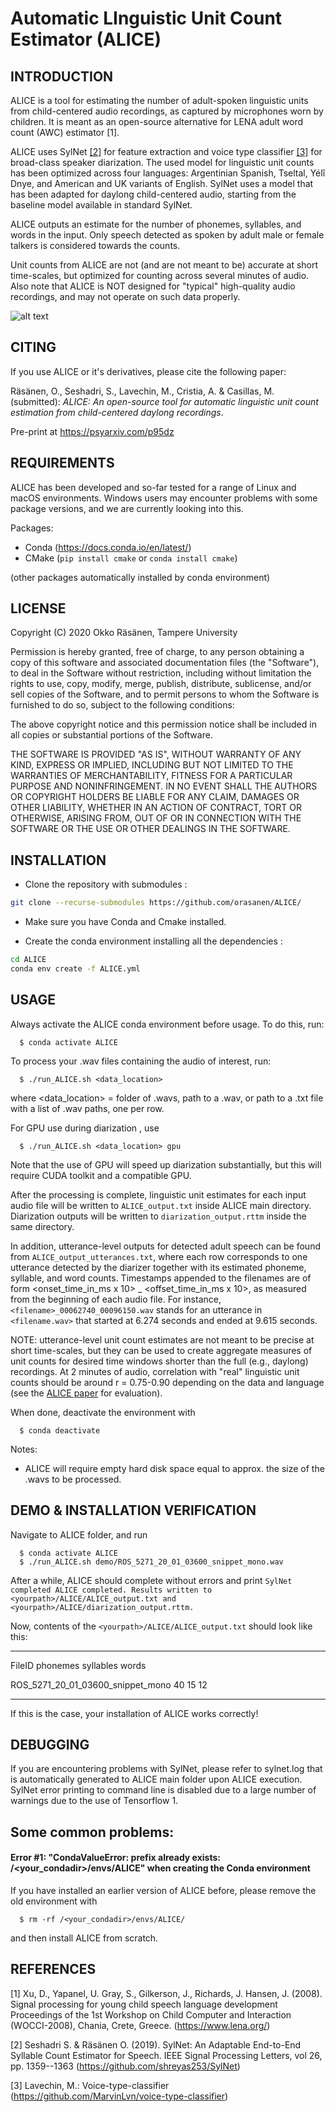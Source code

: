 # Automatic LInguistic Unit Count Estimator (ALICE)

INTRODUCTION
-------------------

ALICE is a tool for estimating the number of adult-spoken linguistic units from child-centered audio
recordings, as captured by microphones worn by children. It is meant as an open-source alternative
for LENA <tm> adult word count (AWC) estimator [1].

ALICE uses SylNet [[2]](https://github.com/shreyas253/SylNet) for feature extraction and voice type classifier [[3]](https://github.com/MarvinLvn/voice-type-classifier) for broad-class speaker
diarization. The used model for linguistic unit counts has been optimized across four languages:
Argentinian Spanish, Tseltal, Yélî Dnye, and American and UK variants of English. SylNet uses a model that
has been adapted for daylong child-centered audio, starting from the baseline model available
in standard SylNet.

ALICE outputs an estimate for the number of phonemes, syllables, and words in the input. Only
speech detected as spoken by adult male or female talkers is considered towards the counts.

Unit counts from ALICE are not (and are not meant to be) accurate at short time-scales,
but optimized for counting across several minutes of audio. Also note that ALICE is NOT
designed for "typical" high-quality audio recordings, and may
not operate on such data properly.

![alt text](http://www.cs.tut.fi/sgn/specog/ALICE_schematic2.png)



CITING
-------------------

If you use ALICE or it's derivatives, please cite the following paper:

Räsänen, O., Seshadri, S., Lavechin, M., Cristia, A. & Casillas, M. (submitted): *ALICE: An open-source tool
for automatic linguistic unit count estimation from child-centered daylong recordings*.

Pre-print at https://psyarxiv.com/p95dz

REQUIREMENTS
-------------------

ALICE has been developed and so-far tested for a range of Linux and macOS environments. Windows users may encounter problems with some package versions, and we are currently looking into this.

Packages:

- Conda (https://docs.conda.io/en/latest/)
- CMake (```pip install cmake``` or ```conda install cmake```)

(other packages automatically installed by conda environment)


LICENSE
-------------------
Copyright (C) 2020 Okko Räsänen, Tampere University

Permission is hereby granted, free of charge, to any person obtaining a copy of this software and associated documentation files (the "Software"), to deal in the Software without restriction, including without limitation the rights to use, copy, modify, merge, publish, distribute, sublicense, and/or sell copies of the Software, and to permit persons to whom the Software is furnished to do so, subject to the following conditions:

The above copyright notice and this permission notice shall be included in all copies or substantial portions of the Software.

THE SOFTWARE IS PROVIDED "AS IS", WITHOUT WARRANTY OF ANY KIND, EXPRESS OR IMPLIED, INCLUDING BUT NOT LIMITED TO THE WARRANTIES OF MERCHANTABILITY, FITNESS FOR A PARTICULAR PURPOSE AND NONINFRINGEMENT. IN NO EVENT SHALL THE AUTHORS OR COPYRIGHT HOLDERS BE LIABLE FOR ANY CLAIM, DAMAGES OR OTHER LIABILITY, WHETHER IN AN ACTION OF CONTRACT, TORT OR OTHERWISE, ARISING FROM, OUT OF OR IN CONNECTION WITH THE SOFTWARE OR THE USE OR OTHER DEALINGS IN THE SOFTWARE.


INSTALLATION
-------------------
- Clone the repository with submodules :

```bash
git clone --recurse-submodules https://github.com/orasanen/ALICE/
```

- Make sure you have Conda and Cmake installed.

- Create the conda environment installing all the dependencies :

```bash
cd ALICE
conda env create -f ALICE.yml
```



USAGE
-------------------
Always activate the ALICE conda environment before usage. To do this, run:
```
  $ conda activate ALICE
```


To process your .wav files containing the audio of interest, run:
```
  $ ./run_ALICE.sh <data_location>
```
  where <data_location> = folder of .wavs, path to a .wav, or path to a .txt file
  with a list of .wav paths, one per row.

  For GPU use during diarization , use
```
  $ ./run_ALICE.sh <data_location> gpu
```
Note that the use of GPU will speed up diarization substantially, but this will require CUDA toolkit
and a compatible GPU.

After the processing is complete, linguistic unit estimates for each input audio file will be written to `ALICE_output.txt` inside ALICE main directory. Diarization outputs will be written to `diarization_output.rttm` inside the same directory. 

In addition, utterance-level outputs for detected adult speech can be found from `ALICE_output_utterances.txt`, where each row corresponds to one utterance detected by the diarizer together with its estimated phoneme, syllable, and word counts. Timestamps appended to the filenames are of form <onset_time_in_ms x 10> _ <offset_time_in_ms x 10>, as measured from the beginning of each audio file. For instance, `<filename>_00062740_00096150.wav` stands for an utterance in `<filename.wav>` that started at 6.274 seconds and ended at 9.615 seconds. 

NOTE: utterance-level unit count estimates are not meant to be precise at short time-scales, but they can be used to create aggregate measures of unit counts for desired time windows shorter than the full (e.g., daylong) recordings. At 2 minutes of audio, correlation with "real" linguistic unit counts should be around r = 0.75-0.90 depending on the data and language (see the [ALICE paper](https://psyarxiv.com/p95dz) for evaluation). 

When done, deactivate the environment with
```
  $ conda deactivate
```


Notes:

- ALICE will require empty hard disk space equal to approx. the size of the .wavs
  to be processed.


DEMO & INSTALLATION VERIFICATION
-------------------

Navigate to ALICE folder, and run
```
  $ conda activate ALICE
  $ ./run_ALICE.sh demo/ROS_5271_20_01_03600_snippet_mono.wav
```

After a while, ALICE should complete without errors and print
``
SylNet completed
ALICE completed. Results written to <yourpath>/ALICE/ALICE_output.txt and <yourpath>/ALICE/diarization_output.rttm.
``

Now, contents of the ``<yourpath>/ALICE/ALICE_output.txt`` should look like this:

------

FileID   phonemes        syllables       words

ROS_5271_20_01_03600_snippet_mono       40      15      12

------

If this is the case, your installation of ALICE works correctly!

DEBUGGING
-------------------

If you are encountering problems with SylNet, please refer to sylnet.log that is automatically
generated to ALICE main folder upon ALICE execution. SylNet error printing to command line is disabled
due to a large number of warnings due to the use of Tensorflow 1.

## Some common problems:

#### Error #1: "CondaValueError: prefix already exists: /<your_condadir>/envs/ALICE" when creating the Conda environment

If you have installed an earlier version of ALICE before, please remove the old environment with 

```
  $ rm -rf /<your_condadir>/envs/ALICE/
```

and then install ALICE from scratch.



REFERENCES
-------------------

[1] Xu, D., Yapanel, U. Gray, S., Gilkerson, J., Richards, J. Hansen, J. (2008).
    Signal processing for young child speech language development
    Proceedings of the 1st Workshop on Child Computer and Interaction (WOCCI-2008), Chania, Crete, Greece.
    (https://www.lena.org/)

[2] Seshadri S. & Räsänen O. (2019). SylNet: An Adaptable End-to-End Syllable Count Estimator for Speech.
    IEEE Signal Processing Letters, vol 26, pp. 1359--1363  (https://github.com/shreyas253/SylNet)

[3] Lavechin, M.: Voice-type-classifier (https://github.com/MarvinLvn/voice-type-classifier)
